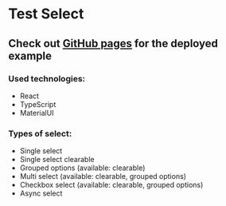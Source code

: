 # Test Select

## Check out [GitHub pages](https://zimbara14.github.io/react-test-select/) for the deployed example


### Used technologies:
* React
* TypeScript
* MaterialUI

### Types of select:
* Single select
* Single select clearable
* Grouped options (available: clearable)
* Multi select (available: clearable, grouped options)
* Checkbox select (available: clearable, grouped options)
* Async select
